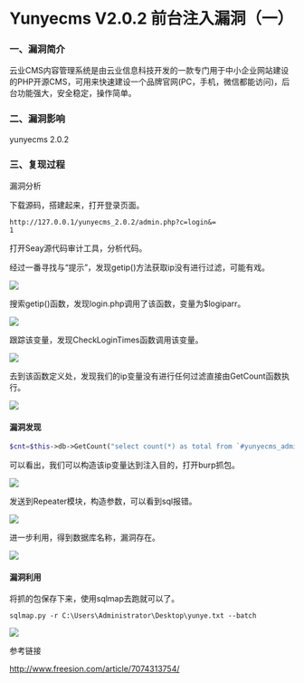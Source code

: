 # Yunyecms V2.0.2 前台注入漏洞（一）

### 一、漏洞简介

云业CMS内容管理系统是由云业信息科技开发的一款专门用于中小企业网站建设的PHP开源CMS，可用来快速建设一个品牌官网(PC，手机，微信都能访问)，后台功能强大，安全稳定，操作简单。

### 二、漏洞影响

yunyecms 2.0.2

### 三、复现过程

漏洞分析

下载源码，搭建起来，打开登录页面。


```
http://127.0.0.1/yunyecms_2.0.2/admin.php?c=login&=
1
```

打开Seay源代码审计工具，分析代码。

经过一番寻找与“提示”，发现getip()方法获取ip没有进行过滤，可能有戏。

![](images/15896450587404.png)


搜索getip()函数，发现login.php调用了该函数，变量为$logiparr。

![](images/15896450667172.png)


跟踪该变量，发现CheckLoginTimes函数调用该变量。

![](images/15896450742389.png)


去到该函数定义处，发现我们的ip变量没有进行任何过滤直接由GetCount函数执行。

![](images/15896450818198.png)


#### 漏洞发现


```php
$cnt=$this->db->GetCount("select count(*) as total from `#yunyecms_adminloginfail`  where ip='$ip' and failtimes>=".ADMLOGIN_MINUTES." and lastlogintime>$checktime limit 1");
```

可以看出，我们可以构造该ip变量达到注入目的，打开burp抓包。

![](images/15896451081816.png)


发送到Repeater模块，构造参数，可以看到sql报错。

![](images/15896451206365.png)


进一步利用，得到数据库名称，漏洞存在。

![](images/15896451279857.png)


#### 漏洞利用

将抓的包保存下来，使用sqlmap去跑就可以了。


```
sqlmap.py -r C:\Users\Administrator\Desktop\yunye.txt --batch
```

![](images/15896451590275.png)


参考链接

http://www.freesion.com/article/7074313754/